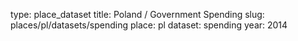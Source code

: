 type: place_dataset
title: Poland / Government Spending
slug: places/pl/datasets/spending
place: pl
dataset: spending
year: 2014
